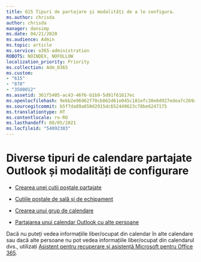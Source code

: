 ```yaml
---
title: 615 Tipuri de partajare și modalități de a le configura.
ms.author: chrisda
author: chrisda
manager: dansimp
ms.date: 04/21/2020
ms.audience: Admin
ms.topic: article
ms.service: o365-administration
ROBOTS: NOINDEX, NOFOLLOW
localization_priority: Priority
ms.collection: Adm_O365
ms.custom:
- "615"
- "878"
- "3500012"
ms.assetid: 361f5405-ac43-46f6-b1b9-5d91f61617ec
ms.openlocfilehash: 9ebb2e96962f70cb862d61e045c181efc20e6d927edea7c269a93ffa6a15ebbc
ms.sourcegitcommit: b5f7da89a650d2915dc652449623c78be6247175
ms.translationtype: HT
ms.contentlocale: ro-RO
ms.lasthandoff: 08/05/2021
ms.locfileid: "54092303"
---
```

# <a name="different-types-of-shared-outlook-calendars-and-how-to-set-them-up"></a>Diverse tipuri de calendare partajate Outlook și modalități de configurare

- [Crearea unei cutii poștale partajate](https://docs.microsoft.com/microsoft-365/admin/email/create-a-shared-mailbox)

- [Cutiile poștale de sală și de echipament](https://docs.microsoft.com/microsoft-365/admin/manage/room-and-equipment-mailboxes)

- [Crearea unui grup de calendare](https://support.office.com/article/8385667b-d758-4489-a53f-f542dd01e6ff)

- [Partajarea unui calendar Outlook cu alte persoane](https://support.office.com/article/353ed2c1-3ec5-449d-8c73-6931a0adab88)

Dacă nu puteți vedea informațiile liber/ocupat din calendar în alte calendare sau dacă alte persoane nu pot vedea informațiile liber/ocupat din calendarul dvs., utilizați [Asistent pentru recuperare și asistență Microsoft pentru Office 365](https://diagnostics.office.com/).
